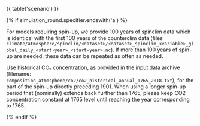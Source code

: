 {{ table('scenario') }}

{% if simulation_round.specifier.endswith('a') %}

For models requiring spin-up, we provide 100 years of spinclim data which is identical with the first 100 years of the counterclim data (files `climate/atmosphere/spinclim/<dataset>/<dataset>_spinclim_<variable>_global_daily_<start-year>_<start-year>.nc`). If more than 100 years of spin-up are needed, these data can be repeated as often as needed.

Use historical CO₂ concentration, as provided in the input data archive (filename: `composition_atmosphere/co2/co2_historical_annual_1765_2018.txt`), for the part of the spin-up directly preceding 1901. When using a longer spin-up period that (nominally) extends back further than 1765, please keep CO2 concentration constant at 1765 level until reaching the year corresponding to 1765.

{% endif %}
